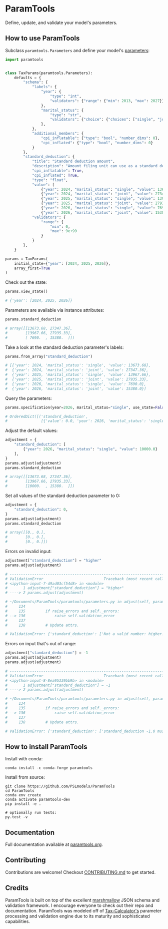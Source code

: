 # ParamTools

Define, update, and validate your model's parameters.

How to use ParamTools
---------------------------

Subclass `paramtools.Parameters` and define your model's [parameters](https://paramtools.org/parameters):

```python
import paramtools


class TaxParams(paramtools.Parameters):
    defaults = {
        "schema": {
            "labels": {
                "year": {
                    "type": "int",
                    "validators": {"range": {"min": 2013, "max": 2027}}
                },
                "marital_status": {
                    "type": "str",
                    "validators": {"choice": {"choices": ["single", "joint"]}}
                },
            },
            "additional_members": {
                "cpi_inflatable": {"type": "bool", "number_dims": 0},
                "cpi_inflated": {"type": "bool", "number_dims": 0}
            }
        },
        "standard_deduction": {
            "title": "Standard deduction amount",
            "description": "Amount filing unit can use as a standard deduction.",
            "cpi_inflatable": True,
            "cpi_inflated": True,
            "type": "float",
            "value": [
                {"year": 2024, "marital_status": "single", "value": 13673.68},
                {"year": 2024, "marital_status": "joint", "value": 27347.36},
                {"year": 2025, "marital_status": "single", "value": 13967.66},
                {"year": 2025, "marital_status": "joint", "value": 27935.33},
                {"year": 2026, "marital_status": "single", "value": 7690.0},
                {"year": 2026, "marital_status": "joint", "value": 15380.0}],
            "validators": {
                "range": {
                    "min": 0,
                    "max": 9e+99
                }
            }
        },
    }

params = TaxParams(
    initial_state={"year": [2024, 2025, 2026]},
    array_first=True
)


```

Check out the state:

```python
params.view_state()

# {'year': [2024, 2025, 2026]}

```

Parameters are available via instance attributes:

```python
params.standard_deduction

# array([[13673.68, 27347.36],
#        [13967.66, 27935.33],
#        [ 7690.  , 15380.  ]])
```

Take a look at the standard deduction parameter's labels:
```python
params.from_array("standard_deduction")

# [{'year': 2024, 'marital_status': 'single', 'value': 13673.68},
#  {'year': 2024, 'marital_status': 'joint', 'value': 27347.36},
#  {'year': 2025, 'marital_status': 'single', 'value': 13967.66},
#  {'year': 2025, 'marital_status': 'joint', 'value': 27935.33},
#  {'year': 2026, 'marital_status': 'single', 'value': 7690.0},
#  {'year': 2026, 'marital_status': 'joint', 'value': 15380.0}]
```

Query the parameters:
```python
params.specification(year=2026, marital_status="single", use_state=False)

# OrderedDict([('standard_deduction',
#               [{'value': 0.0, 'year': 2026, 'marital_status': 'single'}])])
```

Adjust the default values:

```python
adjustment = {
    "standard_deduction": [
        {"year": 2026, "marital_status": "single", "value": 10000.0}
    ],
}
params.adjust(adjustment)
params.standard_deduction

# array([[13673.68, 27347.36],
#        [13967.66, 27935.33],
#        [10000.  , 15380.  ]])

```

Set all values of the standard deduction parameter to 0:

```python
adjustment = {
    "standard_deduction": 0,
}
params.adjust(adjustment)
params.standard_deduction

# array([[0., 0.],
#        [0., 0.],
#        [0., 0.]])

```


Errors on invalid input:
```python
adjustment["standard_deduction"] = "higher"
params.adjust(adjustment)

# ---------------------------------------------------------------------------
# ValidationError                           Traceback (most recent call last)
# <ipython-input-7-d9ad03cf54d8> in <module>
#       1 adjustment["standard_deduction"] = "higher"
# ----> 2 params.adjust(adjustment)

# ~/Documents/ParamTools/paramtools/parameters.py in adjust(self, params_or_path, raise_errors)
#     134
#     135         if raise_errors and self._errors:
# --> 136             raise self.validation_error
#     137
#     138         # Update attrs.

# ValidationError: {'standard_deduction': ['Not a valid number: higher.']}
```

Errors on input that's out of range:
```python
adjustment["standard_deduction"] = -1
params.adjust(adjustment)
params.adjust(adjustment)

# ---------------------------------------------------------------------------
# ValidationError                           Traceback (most recent call last)
# <ipython-input-8-8ea95339bb9b> in <module>
#       1 adjustment["standard_deduction"] = -1
# ----> 2 params.adjust(adjustment)

# ~/Documents/ParamTools/paramtools/parameters.py in adjust(self, params_or_path, raise_errors)
#     134
#     135         if raise_errors and self._errors:
# --> 136             raise self.validation_error
#     137
#     138         # Update attrs.

# ValidationError: {'standard_deduction': ['standard_deduction -1.0 must be greater than 0.']}

```

How to install ParamTools
-----------------------------------------

Install with conda:

```
conda install -c conda-forge paramtools
```

Install from source:

```
git clone https://github.com/PSLmodels/ParamTools
cd ParamTools
conda env create
conda activate paramtools-dev
pip install -e .

# optionally run tests:
py.test -v
```

Documentation
----------------
Full documentation available at [paramtools.org](https://paramtools.org).

Contributing
-------------------------
Contributions are welcome! Checkout [CONTRIBUTING.md][3] to get started.

Credits
---------
ParamTools is built on top of the excellent [marshmallow][1] JSON schema and validation framework. I encourage everyone to check out their repo and documentation. ParamTools was modeled off of [Tax-Calculator's][2] parameter processing and validation engine due to its maturity and sophisticated capabilities.

[1]: https://github.com/marshmallow-code/marshmallow
[2]: https://github.com/PSLmodels/Tax-Calculator
[3]: https://github.com/PSLmodels/ParamTools/blob/master/CONTRIBUTING.md